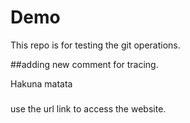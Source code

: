 # Demo
This repo is for testing the git operations.

##adding new comment for tracing.

Hakuna matata

###
use the url link to access the website.